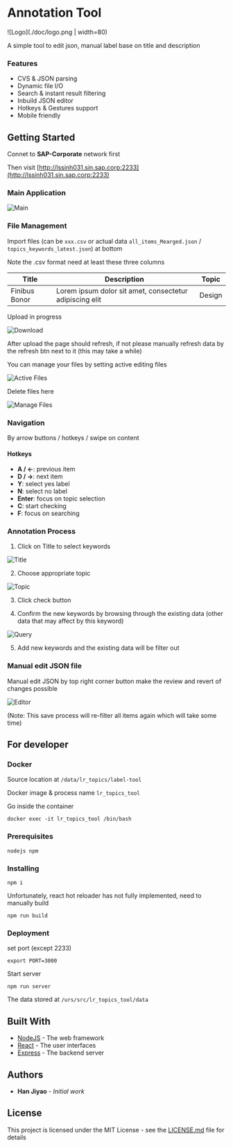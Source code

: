 # Annotation Tool

![Logo](./doc/logo.png | width=80)

A simple tool to edit json, manual label base on title and description

### Features

- CVS & JSON parsing
- Dynamic file l/O
- Search & instant result filtering
- Inbuild JSON editor
- Hotkeys & Gestures support
- Mobile friendly

## Getting Started

Connet to **SAP-Corporate** network first

Then visit [http://lssinh031.sin.sap.corp:2233](http://lssinh031.sin.sap.corp:2233)

### Main Application

![Main](./doc/main.png)

### File Management 

Import files (can be `xxx.csv` or actual data `all_items_Mearged.json` / `topics_keywords_latest.json`) at bottom

Note the .csv format need at least these three columns

Title | Description | Topic
--- | --- | ---
Finibus Bonor | Lorem ipsum dolor sit amet, consectetur adipiscing elit | Design

Upload in progress

![Download](./doc/download.png)

After upload the page should refresh, if not please manually refresh data by the refresh btn next to it (this may take a while)

You can manage your files by setting active editing files 

![Active Files](./doc/active_files.png)

Delete files here

![Manage Files](./doc/manage_files.png)

### Navigation

By arrow buttons / hotkeys / swipe on content

#### Hotkeys

- **A / ←**: previous item
- **D / →**: next item
- **Y**: select yes label
- **N**: select no label
- **Enter**: focus on topic selection
- **C**: start checking
- **F**: focus on searching

### Annotation Process

1. Click on Title to select keywords

![Title](./doc/title.png)

2. Choose appropriate topic

![Topic](./doc/topic_selection.png)

3. Click check button

4. Confirm the new keywords by browsing through the existing data (other data that may affect by this keyword)

![Query](./doc/query.png)

5. Add new keywords and the existing data will be filter out

### Manual edit JSON file

Manual edit JSON by top right corner button make the review and revert of changes possible

![Editor](./doc/editor.png)

(Note: This save process will re-filter all items again which will take some time)

## For developer 

### Docker

Source location at `/data/lr_topics/label-tool`

Docker image & process name `lr_topics_tool`

Go inside the container
```
docker exec -it lr_topics_tool /bin/bash
```
### Prerequisites
```
nodejs npm
```
### Installing
```
npm i
```
Unfortunately, react hot reloader has not fully implemented, need to manually build
```
npm run build
```
### Deployment
set port (except 2233)
```
export PORT=3000
```
Start server
```
npm run server
```
The data stored at `/urs/src/lr_topics_tool/data`

## Built With
* [NodeJS](https://reactjs.org/) - The web framework
* [React](https://reactjs.org/) - The user interfaces
* [Express](https://expressjs.com/) - The backend server

## Authors
* **Han Jiyao** - *Initial work*

## License
This project is licensed under the MIT License - see the [LICENSE.md](LICENSE.md) file for details
